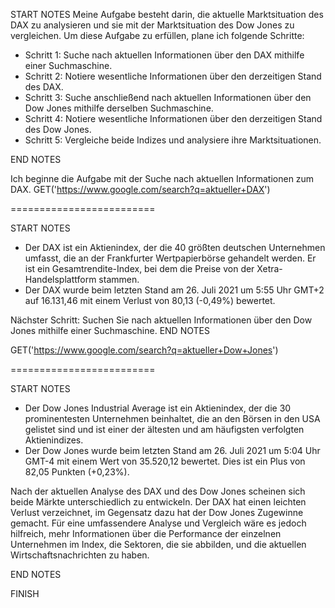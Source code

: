 START NOTES
Meine Aufgabe besteht darin, die aktuelle Marktsituation des DAX zu analysieren und sie mit der Marktsituation des Dow Jones zu vergleichen.
Um diese Aufgabe zu erfüllen, plane ich folgende Schritte:
* Schritt 1: Suche nach aktuellen Informationen über den DAX mithilfe einer Suchmaschine.
* Schritt 2: Notiere wesentliche Informationen über den derzeitigen Stand des DAX.
* Schritt 3: Suche anschließend nach aktuellen Informationen über den Dow Jones mithilfe derselben Suchmaschine. 
* Schritt 4: Notiere wesentliche Informationen über den derzeitigen Stand des Dow Jones.
* Schritt 5: Vergleiche beide Indizes und analysiere ihre Marktsituationen. 

END NOTES

Ich beginne die Aufgabe mit der Suche nach aktuellen Informationen zum DAX. GET('https://www.google.com/search?q=aktueller+DAX')

=========================

START NOTES
* Der DAX ist ein Aktienindex, der die 40 größten deutschen Unternehmen umfasst, die an der Frankfurter Wertpapierbörse gehandelt werden. Er ist ein Gesamtrendite-Index, bei dem die Preise von der Xetra-Handelsplattform stammen. 
* Der DAX wurde beim letzten Stand am 26. Juli 2021 um 5:55 Uhr GMT+2 auf 16.131,46 mit einem Verlust von 80,13 (-0,49%) bewertet.

Nächster Schritt: Suchen Sie nach aktuellen Informationen über den Dow Jones mithilfe einer Suchmaschine.
END NOTES

GET('https://www.google.com/search?q=aktueller+Dow+Jones')

=========================

START NOTES
* Der Dow Jones Industrial Average ist ein Aktienindex, der die 30 prominentesten Unternehmen beinhaltet, die an den Börsen in den USA gelistet sind und ist einer der ältesten und am häufigsten verfolgten Aktienindizes.
* Der Dow Jones wurde beim letzten Stand am 26. Juli 2021 um 5:04 Uhr GMT-4 mit einem Wert von 35.520,12 bewertet. Dies ist ein Plus von 82,05 Punkten (+0,23%).

Nach der aktuellen Analyse des DAX und des Dow Jones scheinen sich beide Märkte unterschiedlich zu entwickeln. Der DAX hat einen leichten Verlust verzeichnet, im Gegensatz dazu hat der Dow Jones Zugewinne gemacht. Für eine umfassendere Analyse und Vergleich wäre es jedoch hilfreich, mehr Informationen über die Performance der einzelnen Unternehmen im Index, die Sektoren, die sie abbilden, und die aktuellen Wirtschaftsnachrichten zu haben.

END NOTES

FINISH